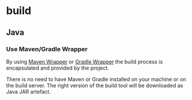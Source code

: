 # build

## Java

### Use Maven/Gradle Wrapper

By using [Maven Wrapper](https://github.com/takari/maven-wrapper) or [Gradle Wrapper](https://docs.gradle.org/current/userguide/gradle_wrapper.html)
the build process is encapsulated and provided by the project.

There is no need to have Maven or Gradle installed on your machine or on the build server.
The right version of the build tool will be downloaded as Java JAR artefact.
